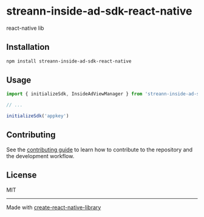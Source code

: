 # streann-inside-ad-sdk-react-native

react-native lib

## Installation

```sh
npm install streann-inside-ad-sdk-react-native
```

## Usage

```js
import { initializeSdk, InsideAdViewManager } from 'streann-inside-ad-sdk-react-native';

// ...

initializeSdk('appkey')
```

## Contributing

See the [contributing guide](CONTRIBUTING.md) to learn how to contribute to the repository and the development workflow.

## License

MIT

---

Made with [create-react-native-library](https://github.com/callstack/react-native-builder-bob)
